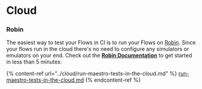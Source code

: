 # Cloud

### Robin

The easiest way to test your Flows in CI is to run your Flows on [Robin](https://www.robintest.com/). Since your flows run in the cloud there's no need to configure any simulators or emulators on your end. Check out the [**Robin Documentation**](../cloud/run-maestro-tests-in-the-cloud.md) to get started in less than 5 minutes:

{% content-ref url="../cloud/run-maestro-tests-in-the-cloud.md" %}
[run-maestro-tests-in-the-cloud.md](../cloud/run-maestro-tests-in-the-cloud.md)
{% endcontent-ref %}
